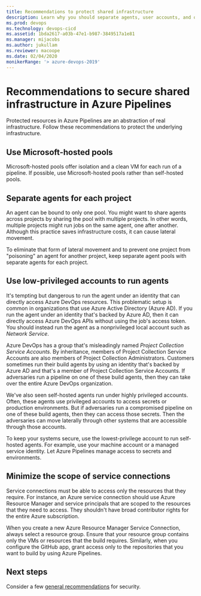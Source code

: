 ```yaml
---
title: Recommendations to protect shared infrastructure
description: Learn why you should separate agents, user accounts, and other infrastructure components.
ms.prod: devops
ms.technology: devops-cicd
ms.assetid: 1bda2617-a03b-47e1-b987-3849517a1e81
ms.manager: mijacobs
ms.author: jukullam
ms.reviewer: macoope
ms.date: 02/04/2020
monikerRange: '> azure-devops-2019'
---
```


# Recommendations to secure shared infrastructure in Azure Pipelines

Protected resources in Azure Pipelines are an abstraction of real infrastructure.
Follow these recommendations to protect the underlying infrastructure.

## Use Microsoft-hosted pools

Microsoft-hosted pools offer isolation and a clean VM for each run of a pipeline.
If possible, use Microsoft-hosted pools rather than self-hosted pools.

## Separate agents for each project

An agent can be bound to only one pool.
You might want to share agents across projects by sharing the pool with multiple projects.
In other words, multiple projects might run jobs on the same agent, one after another.
Although this practice saves infrastructure costs, it can cause lateral movement.

To eliminate that form of lateral movement and to prevent one project from "poisoning" an agent for another project, keep separate agent pools with separate agents for each project.

## Use low-privileged accounts to run agents

It's tempting but dangerous to run the agent under an identity that can directly access Azure DevOps resources.
This problematic setup is common in organizations that use Azure Active Directory (Azure AD).
If you run the agent under an identity that's backed by Azure AD, then it can directly access Azure DevOps APIs without using the job's access token.
You should instead run the agent as a nonprivileged local account such as *Network Service*.

Azure DevOps has a group that's misleadingly named *Project Collection Service Accounts*.
By inheritance, members of Project Collection Service Accounts are also members of Project Collection Administrators.
Customers sometimes run their build agents by using an identity that's backed by Azure AD and that's a member of Project Collection Service Accounts.
If adversaries run a pipeline on one of these build agents, then they can take over the entire Azure DevOps organization.

We've also seen self-hosted agents run under highly privileged accounts.
Often, these agents use privileged accounts to access secrets or production environments.
But if adversaries run a compromised pipeline on one of these build agents, then they can access those secrets.
Then the adversaries can move laterally through other systems that are accessible through those accounts.

To keep your systems secure, use the lowest-privilege account to run self-hosted agents. For example, use your machine account or a managed service identity.
Let Azure Pipelines manage access to secrets and environments.

## Minimize the scope of service connections

Service connections must be able to access only the resources that they require.
For instance, an Azure service connection should use Azure Resource Manager and service principals that are scoped to the resources that they need to access.
They shouldn't have broad contributor rights for the entire Azure subscription.

When you create a new Azure Resource Manager Service Connection, always select a resource group.
Ensure that your resource group contains only the VMs or resources that the build requires.
Similarly, when you configure the GitHub app, grant access only to the repositories that you want to build by using Azure Pipelines.

## Next steps

Consider a few [general recommendations](misc.md) for security.
